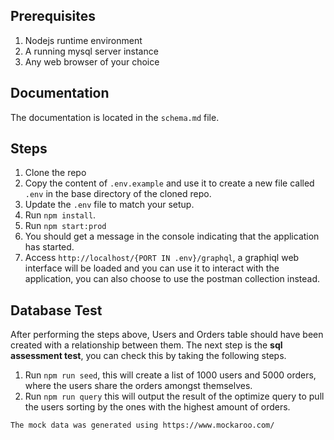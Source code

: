## Prerequisites
1. Nodejs runtime environment
2. A running mysql server instance
3. Any web browser of your choice

## Documentation
The documentation is located in the `schema.md` file.

## Steps
1. Clone the repo
2. Copy the content of `.env.example` and use it to create a new file called `.env` in the base directory of the cloned repo.
3. Update the `.env` file to match your setup.
4. Run `npm install`.
5. Run `npm start:prod`
6. You should get a message in the console indicating that the application has started.
7. Access `http://localhost/{PORT IN .env}/graphql`, a graphiql web interface will be loaded and you can use it to interact with the application, you can also choose to use the postman collection instead.

## Database Test
After performing the steps above, Users and Orders table should have been created with a relationship between them. The next step is the **sql assessment test**, you can check this by taking the following steps.
1. Run `npm run seed`, this will create a list of 1000 users and 5000 orders, where the users share the orders amongst themselves.
2. Run `npm run query` this will output the result of the optimize query to pull the users sorting by the ones with the highest amount of orders.

```
The mock data was generated using https://www.mockaroo.com/
```